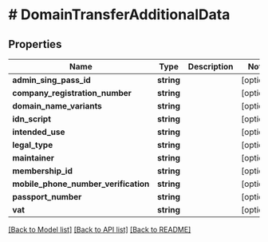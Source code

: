 # # DomainTransferAdditionalData

## Properties

Name | Type | Description | Notes
------------ | ------------- | ------------- | -------------
**admin_sing_pass_id** | **string** |  | [optional]
**company_registration_number** | **string** |  | [optional]
**domain_name_variants** | **string** |  | [optional]
**idn_script** | **string** |  | [optional]
**intended_use** | **string** |  | [optional]
**legal_type** | **string** |  | [optional]
**maintainer** | **string** |  | [optional]
**membership_id** | **string** |  | [optional]
**mobile_phone_number_verification** | **string** |  | [optional]
**passport_number** | **string** |  | [optional]
**vat** | **string** |  | [optional]

[[Back to Model list]](../../README.md#models) [[Back to API list]](../../README.md#endpoints) [[Back to README]](../../README.md)
